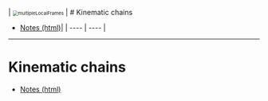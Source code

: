 
|   <img src="https://upload.wikimedia.org/wikipedia/commons/a/a0/ATHLETE_robot_climbing_a_hill.jpg" alt="multipleLocalFrames" style="zoom:67%;" />  | # Kinematic chains

- [Notes (html)](https://htmlpreview.github.io/?https://github.com/eraldoribeiro/3D_transformations/blob/main/transformations3D.html)|
| ---- | ---- |


---

# Kinematic chains

- [Notes (html)](https://htmlpreview.github.io/?https://github.com/eraldoribeiro/3D_transformations/blob/main/transformations3D.html)



